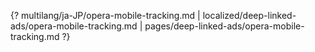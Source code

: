 {? multilang/ja-JP/opera-mobile-tracking.md | localized/deep-linked-ads/opera-mobile-tracking.md | pages/deep-linked-ads/opera-mobile-tracking.md ?}
